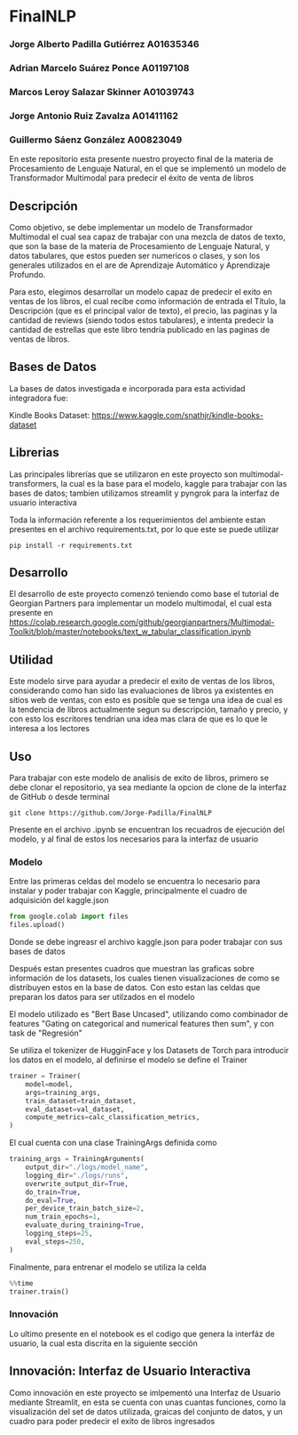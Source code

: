 # FinalNLP

### Jorge Alberto Padilla Gutiérrez  A01635346
### Adrian Marcelo Suárez Ponce      A01197108
### Marcos Leroy Salazar Skinner     A01039743
### Jorge Antonio Ruiz Zavalza       A01411162
### Guillermo Sáenz González         A00823049

En este repositorio esta presente nuestro proyecto final de la materia de Procesamiento de Lenguaje Natural, en el que se implementó un modelo de Transformador Multimodal para predecir el éxito de venta de libros

## Descripción

Como objetivo, se debe implementar un modelo de Transformador Multimodal el cual sea capaz de trabajar con una mezcla de datos de texto, que son la base de la materia de Procesamiento de Lenguaje Natural, y datos tabulares, que estos pueden ser numericos o clases, y son los generales utilizados en el are de Aprendizaje Automático y Aprendizaje Profundo.

Para esto, elegimos desarrollar un modelo capaz de predecir el exito en ventas de los libros, el cual recibe como información de entrada el Título, la Descripción (que es el principal valor de texto), el precio, las paginas y la cantidad de reviews (siendo todos estos tabulares), e intenta predecir la cantidad de estrellas que este libro tendría publicado en las paginas de ventas de libros.

## Bases de Datos

La bases de datos investigada e incorporada para esta actividad integradora fue:

Kindle Books Dataset:
https://www.kaggle.com/snathjr/kindle-books-dataset

## Librerias

Las principales librerías que se utilizaron en este proyecto son multimodal-transformers, la cual es la base para el modelo, kaggle para trabajar con las bases de datos; tambien utilizamos streamlit y pyngrok para la interfaz de usuario interactiva

Toda la información referente a los requerimientos del ambiente estan presentes en el archivo requirements.txt, por lo que este se puede utilizar

```shell
pip install -r requirements.txt
```

## Desarrollo

El desarrollo de este proyecto comenzó teniendo como base el tutorial de Georgian Partners para implementar un modelo multimodal, el cual esta presente en https://colab.research.google.com/github/georgianpartners/Multimodal-Toolkit/blob/master/notebooks/text_w_tabular_classification.ipynb

## Utilidad

Este modelo sirve para ayudar a predecir el exito de ventas de los libros, considerando como han sido las evaluaciones de libros ya existentes en sitios web de ventas, con esto es posible que se tenga una idea de cual es la tendencia de libros actualmente segun su descripción, tamaño y precio, y con esto los escritores tendrian una idea mas clara de que es lo que le interesa a los lectores

## Uso

Para trabajar con este modelo de analisis de exito de libros, primero se debe clonar el repositorio, ya sea mediante la opcion de clone de la interfaz de GitHub o desde terminal
```shell
git clone https://github.com/Jorge-Padilla/FinalNLP
```

Presente en el archivo .ipynb se encuentran los recuadros de ejecución del modelo, y al final de estos los necesarios para la interfaz de usuario

### Modelo

Entre las primeras celdas del modelo se encuentra lo necesario para instalar y poder trabajar con Kaggle, principalmente el cuadro de adquisición del kaggle.json
```python
from google.colab import files
files.upload()
```

Donde se debe ingreasr el archivo kaggle.json para poder trabajar con sus bases de datos

Después estan presentes cuadros que muestran las graficas sobre información de los datasets, los cuales tienen visualizaciones de como se distribuyen estos en la base de datos. Con esto estan las celdas que preparan los datos para ser utilzados en el modelo

El modelo utilizado es "Bert Base Uncased", utilizando como combinador de features "Gating on categorical and numerical features then sum", y con task de "Regresión"

Se utiliza el tokenizer de HugginFace y los Datasets de Torch para introducir los datos en el modelo, al definirse el modelo se define el Trainer
```python
trainer = Trainer(
    model=model,
    args=training_args,
    train_dataset=train_dataset,
    eval_dataset=val_dataset,
    compute_metrics=calc_classification_metrics,
)
```
El cual cuenta con una clase TrainingArgs definida como
```python
training_args = TrainingArguments(
    output_dir="./logs/model_name",
    logging_dir="./logs/runs",
    overwrite_output_dir=True,
    do_train=True,
    do_eval=True,
    per_device_train_batch_size=2,
    num_train_epochs=1,
    evaluate_during_training=True,
    logging_steps=25,
    eval_steps=250,
)
```

Finalmente, para entrenar el modelo se utiliza la celda
```python
%%time
trainer.train()
```

### Innovación

Lo ultimo presente en el notebook es el codigo que genera la interfáz de usuario, la cual esta discrita en la siguiente sección

## Innovación: Interfaz de Usuario Interactiva

Como innovación en este proyecto se imlpementó una Interfaz de Usuario mediante Streamlit, en esta se cuenta con unas cuantas funciones, como la visualización del set de datos utilizada, graicas del conjunto de datos, y un cuadro para poder predecir el exito de libros ingresados


